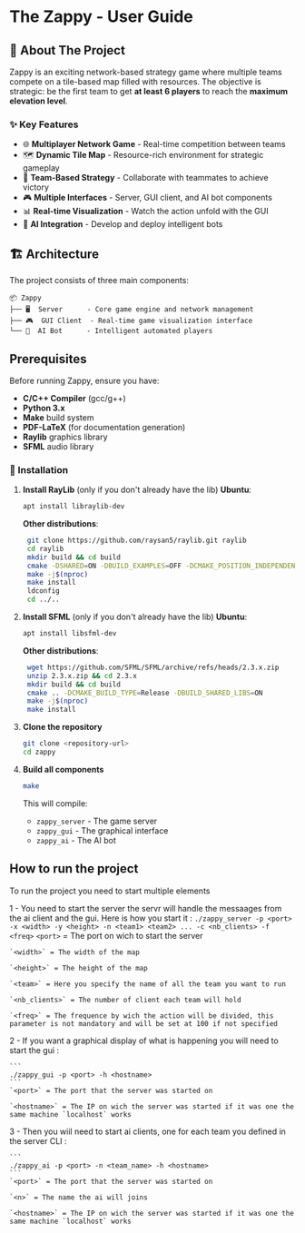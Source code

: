 # The Zappy - User Guide

## 🎯 About The Project

Zappy is an exciting network-based strategy game where multiple teams compete on a tile-based map filled with resources. The objective is strategic: be the first team to get **at least 6 players** to reach the **maximum elevation level**.

### ✨ Key Features

- 🌐 **Multiplayer Network Game** - Real-time competition between teams
- 🗺️ **Dynamic Tile Map** - Resource-rich environment for strategic gameplay
- 👥 **Team-Based Strategy** - Collaborate with teammates to achieve victory
- 🎮 **Multiple Interfaces** - Server, GUI client, and AI bot components
- 📊 **Real-time Visualization** - Watch the action unfold with the GUI
- 🤖 **AI Integration** - Develop and deploy intelligent bots


## 🏗️ Architecture

The project consists of three main components:

```
📦 Zappy
├── 🖥️  Server      - Core game engine and network management
├── 🎮  GUI Client  - Real-time game visualization interface
└── 🤖  AI Bot      - Intelligent automated players
```

## Prerequisites

Before running Zappy, ensure you have:

- **C/C++ Compiler** (gcc/g++)
- **Python 3.x**
- **Make** build system
- **PDF-LaTeX** (for documentation generation)
- **Raylib** graphics library
- **SFML** audio library

### 🔧 Installation


1. **Install RayLib** (only if you don't already have the lib)
   **Ubuntu**:
    ```bash 
    apt install libraylib-dev
   ```  
   **Other distributions**:
   ```bash
    git clone https://github.com/raysan5/raylib.git raylib
    cd raylib
    mkdir build && cd build
    cmake -DSHARED=ON -DBUILD_EXAMPLES=OFF -DCMAKE_POSITION_INDEPENDENT_CODE=ON ..
    make -j$(nproc)
    make install
    ldconfig
    cd ../..
    ```

2. **Install SFML** (only if you don't already have the lib)
   **Ubuntu**:
    ```bash 
    apt install libsfml-dev
   ``` 
   **Other distributions**:
   ```bash
    wget https://github.com/SFML/SFML/archive/refs/heads/2.3.x.zip
    unzip 2.3.x.zip && cd 2.3.x
    mkdir build && cd build 
    cmake .. -DCMAKE_BUILD_TYPE=Release -DBUILD_SHARED_LIBS=ON
    make -j$(nproc)
    make install
    ```

3. **Clone the repository**
   ```bash
   git clone <repository-url>
   cd zappy
   ```

4. **Build all components**
   ```bash
   make
   ```
   This will compile:
    - `zappy_server` - The game server
    - `zappy_gui` - The graphical interface
    - `zappy_ai` - The AI bot

## How to run the project

To run the project you need to start multiple elements

1 - You need to start the server the servr will handle the messaages from the ai client and the gui. Here is how you start it :
    ```
    ./zappy_server -p <port> -x <width> -y <height> -n <team1> <team2> ... -c <nb_clients> -f <freq>
    ```
    `<port>` = The port on wich to start the server

    `<width>` = The width of the map

    `<height>` = The height of the map

    `<team>` = Here you specify the name of all the team you want to run

    `<nb_clients>` = The number of client each team will hold

    `<freq>` = The frequence by wich the action will be divided, this parameter is not mandatory and will be set at 100 if not specified

2 - If you want a graphical display of what is happening you will need to start the gui :

    ```
    ./zappy_gui -p <port> -h <hostname>
    ```
    `<port>` = The port that the server was started on

    `<hostname>` = The IP on wich the server was started if it was one the same machine `localhost` works

3 - Then you wiil need to start ai clients, one for each team you defined in the server CLI :

    ```
    ./zappy_ai -p <port> -n <team_name> -h <hostname>
    ```
    `<port>` = The port that the server was started on

    `<n>` = The name the ai will joins

    `<hostname>` = The IP on wich the server was started if it was one the same machine `localhost` works
